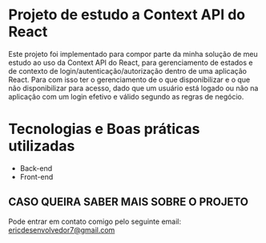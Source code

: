 # Projeto de estudo a Context API do React

Este projeto foi implementado para compor parte da minha solução de meu estudo ao uso da Context API do React, para gerenciamento de estados e de contexto de login/autenticação/autorização dentro de uma aplicação React. Para com isso ter o gerenciamento de o que disponibilizar e o que não disponibilizar para acesso, dado que um usuário está logado ou não na aplicação com um login efetivo e válido segundo as regras de negócio.

# Tecnologias e Boas práticas utilizadas
* Back-end
* Front-end

## CASO QUEIRA SABER MAIS SOBRE O PROJETO

Pode entrar em contato comigo pelo seguinte email: ericdesenvolvedor7@gmail.com
